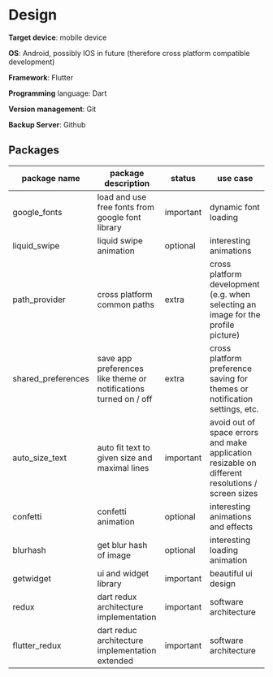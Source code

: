 # Design

**Target device**: mobile device

**OS**: Android, possibly IOS in future (therefore cross platform compatible development)

**Framework**: Flutter

**Programming** language: Dart

**Version management**: Git

**Backup Server**: Github



## Packages

| package name       | package description                                              | status    | use case                                                                                         |
| ------------------ | ---------------------------------------------------------------- | --------- | ------------------------------------------------------------------------------------------------ |
| google_fonts       | load and use free fonts from google font library                 | important | dynamic font loading                                                                             |
| liquid_swipe       | liquid swipe animation                                           | optional  | interesting animations                                                                           |
| path_provider      | cross platform common paths                                      | extra     | cross platform development (e.g. when selecting an image for the profile picture)                |
| shared_preferences | save app preferences like theme or notifications turned on / off | extra     | cross platform preference saving for themes or notification settings, etc.                       |
| auto_size_text     | auto fit text to given size and maximal lines                    | important | avoid out of space errors and make application resizable on different resolutions / screen sizes |
| confetti           | confetti animation                                               | optional  | interesting animations and effects                                                               |
| blurhash           | get blur hash of image                                           | optional  | interesting loading animation                                                                    |
| getwidget          | ui and widget library                                            | important | beautiful ui design                                                                              |
| redux              | dart redux architecture implementation                           | important | software architecture                                                                            |
| flutter_redux      | dart reduc architecture implementation extended                  | important | software architecture                                                                            |
